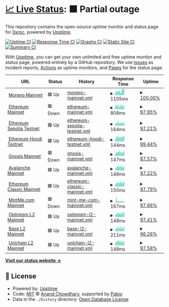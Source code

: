 # [📈 Live Status](https://upptime.0xrpc.io): <!--live status--> **🟧 Partial outage**

This repository contains the open-source uptime monitor and status page for [0xrpc](https://upptime.0xrpc.io), powered by [Upptime](https://github.com/upptime/upptime).

[![Uptime CI](https://github.com/0xrpc/upptime/workflows/Uptime%20CI/badge.svg)](https://github.com/0xrpc/upptime/actions?query=workflow%3A%22Uptime+CI%22)
[![Response Time CI](https://github.com/0xrpc/upptime/workflows/Response%20Time%20CI/badge.svg)](https://github.com/0xrpc/upptime/actions?query=workflow%3A%22Response+Time+CI%22)
[![Graphs CI](https://github.com/0xrpc/upptime/workflows/Graphs%20CI/badge.svg)](https://github.com/0xrpc/upptime/actions?query=workflow%3A%22Graphs+CI%22)
[![Static Site CI](https://github.com/0xrpc/upptime/workflows/Static%20Site%20CI/badge.svg)](https://github.com/0xrpc/upptime/actions?query=workflow%3A%22Static+Site+CI%22)
[![Summary CI](https://github.com/0xrpc/upptime/workflows/Summary%20CI/badge.svg)](https://github.com/0xrpc/upptime/actions?query=workflow%3A%22Summary+CI%22)

With [Upptime](https://upptime.js.org), you can get your own unlimited and free uptime monitor and status page, powered entirely by a GitHub repository. We use [Issues](https://github.com/0xrpc/upptime/issues) as incident reports, [Actions](https://github.com/0xrpc/upptime/actions) as uptime monitors, and [Pages](https://upptime.0xrpc.io) for the status page.

<!--start: status pages-->
<!-- This summary is generated by Upptime (https://github.com/upptime/upptime) -->
<!-- Do not edit this manually, your changes will be overwritten -->
<!-- prettier-ignore -->
| URL | Status | History | Response Time | Uptime |
| --- | ------ | ------- | ------------- | ------ |
| <img alt="" src="https://assets.coingecko.com/coins/images/69/standard/monero_logo.png" height="13"> [Monero Mainnet](https://xmr.0xrpc.io/get_height) | 🟩 Up | [monero-mainnet.yml](https://github.com/0xRPC/upptime/commits/HEAD/history/monero-mainnet.yml) | <details><summary><img alt="Response time graph" src="./graphs/monero-mainnet/response-time-week.png" height="20"> 1105ms</summary><br><a href="https://upptime.0xrpc.io/history/monero-mainnet"><img alt="Response time 950" src="https://img.shields.io/endpoint?url=https%3A%2F%2Fraw.githubusercontent.com%2F0xRPC%2Fupptime%2FHEAD%2Fapi%2Fmonero-mainnet%2Fresponse-time.json"></a><br><a href="https://upptime.0xrpc.io/history/monero-mainnet"><img alt="24-hour response time 1479" src="https://img.shields.io/endpoint?url=https%3A%2F%2Fraw.githubusercontent.com%2F0xRPC%2Fupptime%2FHEAD%2Fapi%2Fmonero-mainnet%2Fresponse-time-day.json"></a><br><a href="https://upptime.0xrpc.io/history/monero-mainnet"><img alt="7-day response time 1105" src="https://img.shields.io/endpoint?url=https%3A%2F%2Fraw.githubusercontent.com%2F0xRPC%2Fupptime%2FHEAD%2Fapi%2Fmonero-mainnet%2Fresponse-time-week.json"></a><br><a href="https://upptime.0xrpc.io/history/monero-mainnet"><img alt="30-day response time 1260" src="https://img.shields.io/endpoint?url=https%3A%2F%2Fraw.githubusercontent.com%2F0xRPC%2Fupptime%2FHEAD%2Fapi%2Fmonero-mainnet%2Fresponse-time-month.json"></a><br><a href="https://upptime.0xrpc.io/history/monero-mainnet"><img alt="1-year response time 950" src="https://img.shields.io/endpoint?url=https%3A%2F%2Fraw.githubusercontent.com%2F0xRPC%2Fupptime%2FHEAD%2Fapi%2Fmonero-mainnet%2Fresponse-time-year.json"></a></details> | <details><summary><a href="https://upptime.0xrpc.io/history/monero-mainnet">100.00%</a></summary><a href="https://upptime.0xrpc.io/history/monero-mainnet"><img alt="All-time uptime 98.26%" src="https://img.shields.io/endpoint?url=https%3A%2F%2Fraw.githubusercontent.com%2F0xRPC%2Fupptime%2FHEAD%2Fapi%2Fmonero-mainnet%2Fuptime.json"></a><br><a href="https://upptime.0xrpc.io/history/monero-mainnet"><img alt="24-hour uptime 100.00%" src="https://img.shields.io/endpoint?url=https%3A%2F%2Fraw.githubusercontent.com%2F0xRPC%2Fupptime%2FHEAD%2Fapi%2Fmonero-mainnet%2Fuptime-day.json"></a><br><a href="https://upptime.0xrpc.io/history/monero-mainnet"><img alt="7-day uptime 100.00%" src="https://img.shields.io/endpoint?url=https%3A%2F%2Fraw.githubusercontent.com%2F0xRPC%2Fupptime%2FHEAD%2Fapi%2Fmonero-mainnet%2Fuptime-week.json"></a><br><a href="https://upptime.0xrpc.io/history/monero-mainnet"><img alt="30-day uptime 95.72%" src="https://img.shields.io/endpoint?url=https%3A%2F%2Fraw.githubusercontent.com%2F0xRPC%2Fupptime%2FHEAD%2Fapi%2Fmonero-mainnet%2Fuptime-month.json"></a><br><a href="https://upptime.0xrpc.io/history/monero-mainnet"><img alt="1-year uptime 98.26%" src="https://img.shields.io/endpoint?url=https%3A%2F%2Fraw.githubusercontent.com%2F0xRPC%2Fupptime%2FHEAD%2Fapi%2Fmonero-mainnet%2Fuptime-year.json"></a></details>
| <img alt="" src="https://assets.coingecko.com/coins/images/279/standard/ethereum.png" height="13"> [Ethereum Mainnet](https://0xrpc.io/eth/health) | 🟥 Down | [ethereum-mainnet.yml](https://github.com/0xRPC/upptime/commits/HEAD/history/ethereum-mainnet.yml) | <details><summary><img alt="Response time graph" src="./graphs/ethereum-mainnet/response-time-week.png" height="20"> 808ms</summary><br><a href="https://upptime.0xrpc.io/history/ethereum-mainnet"><img alt="Response time 1076" src="https://img.shields.io/endpoint?url=https%3A%2F%2Fraw.githubusercontent.com%2F0xRPC%2Fupptime%2FHEAD%2Fapi%2Fethereum-mainnet%2Fresponse-time.json"></a><br><a href="https://upptime.0xrpc.io/history/ethereum-mainnet"><img alt="24-hour response time 824" src="https://img.shields.io/endpoint?url=https%3A%2F%2Fraw.githubusercontent.com%2F0xRPC%2Fupptime%2FHEAD%2Fapi%2Fethereum-mainnet%2Fresponse-time-day.json"></a><br><a href="https://upptime.0xrpc.io/history/ethereum-mainnet"><img alt="7-day response time 808" src="https://img.shields.io/endpoint?url=https%3A%2F%2Fraw.githubusercontent.com%2F0xRPC%2Fupptime%2FHEAD%2Fapi%2Fethereum-mainnet%2Fresponse-time-week.json"></a><br><a href="https://upptime.0xrpc.io/history/ethereum-mainnet"><img alt="30-day response time 926" src="https://img.shields.io/endpoint?url=https%3A%2F%2Fraw.githubusercontent.com%2F0xRPC%2Fupptime%2FHEAD%2Fapi%2Fethereum-mainnet%2Fresponse-time-month.json"></a><br><a href="https://upptime.0xrpc.io/history/ethereum-mainnet"><img alt="1-year response time 1076" src="https://img.shields.io/endpoint?url=https%3A%2F%2Fraw.githubusercontent.com%2F0xRPC%2Fupptime%2FHEAD%2Fapi%2Fethereum-mainnet%2Fresponse-time-year.json"></a></details> | <details><summary><a href="https://upptime.0xrpc.io/history/ethereum-mainnet">97.95%</a></summary><a href="https://upptime.0xrpc.io/history/ethereum-mainnet"><img alt="All-time uptime 98.18%" src="https://img.shields.io/endpoint?url=https%3A%2F%2Fraw.githubusercontent.com%2F0xRPC%2Fupptime%2FHEAD%2Fapi%2Fethereum-mainnet%2Fuptime.json"></a><br><a href="https://upptime.0xrpc.io/history/ethereum-mainnet"><img alt="24-hour uptime 85.66%" src="https://img.shields.io/endpoint?url=https%3A%2F%2Fraw.githubusercontent.com%2F0xRPC%2Fupptime%2FHEAD%2Fapi%2Fethereum-mainnet%2Fuptime-day.json"></a><br><a href="https://upptime.0xrpc.io/history/ethereum-mainnet"><img alt="7-day uptime 97.95%" src="https://img.shields.io/endpoint?url=https%3A%2F%2Fraw.githubusercontent.com%2F0xRPC%2Fupptime%2FHEAD%2Fapi%2Fethereum-mainnet%2Fuptime-week.json"></a><br><a href="https://upptime.0xrpc.io/history/ethereum-mainnet"><img alt="30-day uptime 96.68%" src="https://img.shields.io/endpoint?url=https%3A%2F%2Fraw.githubusercontent.com%2F0xRPC%2Fupptime%2FHEAD%2Fapi%2Fethereum-mainnet%2Fuptime-month.json"></a><br><a href="https://upptime.0xrpc.io/history/ethereum-mainnet"><img alt="1-year uptime 98.18%" src="https://img.shields.io/endpoint?url=https%3A%2F%2Fraw.githubusercontent.com%2F0xRPC%2Fupptime%2FHEAD%2Fapi%2Fethereum-mainnet%2Fuptime-year.json"></a></details>
| <img alt="" src="https://assets.coingecko.com/coins/images/279/standard/ethereum.png" height="13"> [Ethereum Sepolia Testnet](https://0xrpc.io/sep/health) | 🟩 Up | [ethereum-sepolia-testnet.yml](https://github.com/0xRPC/upptime/commits/HEAD/history/ethereum-sepolia-testnet.yml) | <details><summary><img alt="Response time graph" src="./graphs/ethereum-sepolia-testnet/response-time-week.png" height="20"> 164ms</summary><br><a href="https://upptime.0xrpc.io/history/ethereum-sepolia-testnet"><img alt="Response time 349" src="https://img.shields.io/endpoint?url=https%3A%2F%2Fraw.githubusercontent.com%2F0xRPC%2Fupptime%2FHEAD%2Fapi%2Fethereum-sepolia-testnet%2Fresponse-time.json"></a><br><a href="https://upptime.0xrpc.io/history/ethereum-sepolia-testnet"><img alt="24-hour response time 179" src="https://img.shields.io/endpoint?url=https%3A%2F%2Fraw.githubusercontent.com%2F0xRPC%2Fupptime%2FHEAD%2Fapi%2Fethereum-sepolia-testnet%2Fresponse-time-day.json"></a><br><a href="https://upptime.0xrpc.io/history/ethereum-sepolia-testnet"><img alt="7-day response time 164" src="https://img.shields.io/endpoint?url=https%3A%2F%2Fraw.githubusercontent.com%2F0xRPC%2Fupptime%2FHEAD%2Fapi%2Fethereum-sepolia-testnet%2Fresponse-time-week.json"></a><br><a href="https://upptime.0xrpc.io/history/ethereum-sepolia-testnet"><img alt="30-day response time 162" src="https://img.shields.io/endpoint?url=https%3A%2F%2Fraw.githubusercontent.com%2F0xRPC%2Fupptime%2FHEAD%2Fapi%2Fethereum-sepolia-testnet%2Fresponse-time-month.json"></a><br><a href="https://upptime.0xrpc.io/history/ethereum-sepolia-testnet"><img alt="1-year response time 349" src="https://img.shields.io/endpoint?url=https%3A%2F%2Fraw.githubusercontent.com%2F0xRPC%2Fupptime%2FHEAD%2Fapi%2Fethereum-sepolia-testnet%2Fresponse-time-year.json"></a></details> | <details><summary><a href="https://upptime.0xrpc.io/history/ethereum-sepolia-testnet">97.21%</a></summary><a href="https://upptime.0xrpc.io/history/ethereum-sepolia-testnet"><img alt="All-time uptime 97.51%" src="https://img.shields.io/endpoint?url=https%3A%2F%2Fraw.githubusercontent.com%2F0xRPC%2Fupptime%2FHEAD%2Fapi%2Fethereum-sepolia-testnet%2Fuptime.json"></a><br><a href="https://upptime.0xrpc.io/history/ethereum-sepolia-testnet"><img alt="24-hour uptime 89.37%" src="https://img.shields.io/endpoint?url=https%3A%2F%2Fraw.githubusercontent.com%2F0xRPC%2Fupptime%2FHEAD%2Fapi%2Fethereum-sepolia-testnet%2Fuptime-day.json"></a><br><a href="https://upptime.0xrpc.io/history/ethereum-sepolia-testnet"><img alt="7-day uptime 97.21%" src="https://img.shields.io/endpoint?url=https%3A%2F%2Fraw.githubusercontent.com%2F0xRPC%2Fupptime%2FHEAD%2Fapi%2Fethereum-sepolia-testnet%2Fuptime-week.json"></a><br><a href="https://upptime.0xrpc.io/history/ethereum-sepolia-testnet"><img alt="30-day uptime 97.04%" src="https://img.shields.io/endpoint?url=https%3A%2F%2Fraw.githubusercontent.com%2F0xRPC%2Fupptime%2FHEAD%2Fapi%2Fethereum-sepolia-testnet%2Fuptime-month.json"></a><br><a href="https://upptime.0xrpc.io/history/ethereum-sepolia-testnet"><img alt="1-year uptime 97.51%" src="https://img.shields.io/endpoint?url=https%3A%2F%2Fraw.githubusercontent.com%2F0xRPC%2Fupptime%2FHEAD%2Fapi%2Fethereum-sepolia-testnet%2Fuptime-year.json"></a></details>
| <img alt="" src="https://assets.coingecko.com/coins/images/279/standard/ethereum.png" height="13"> [Ethereum Hoodi Testnet](https://0xrpc.io/hoodi/health) | 🟩 Up | [ethereum-hoodi-testnet.yml](https://github.com/0xRPC/upptime/commits/HEAD/history/ethereum-hoodi-testnet.yml) | <details><summary><img alt="Response time graph" src="./graphs/ethereum-hoodi-testnet/response-time-week.png" height="20"> 144ms</summary><br><a href="https://upptime.0xrpc.io/history/ethereum-hoodi-testnet"><img alt="Response time 218" src="https://img.shields.io/endpoint?url=https%3A%2F%2Fraw.githubusercontent.com%2F0xRPC%2Fupptime%2FHEAD%2Fapi%2Fethereum-hoodi-testnet%2Fresponse-time.json"></a><br><a href="https://upptime.0xrpc.io/history/ethereum-hoodi-testnet"><img alt="24-hour response time 157" src="https://img.shields.io/endpoint?url=https%3A%2F%2Fraw.githubusercontent.com%2F0xRPC%2Fupptime%2FHEAD%2Fapi%2Fethereum-hoodi-testnet%2Fresponse-time-day.json"></a><br><a href="https://upptime.0xrpc.io/history/ethereum-hoodi-testnet"><img alt="7-day response time 144" src="https://img.shields.io/endpoint?url=https%3A%2F%2Fraw.githubusercontent.com%2F0xRPC%2Fupptime%2FHEAD%2Fapi%2Fethereum-hoodi-testnet%2Fresponse-time-week.json"></a><br><a href="https://upptime.0xrpc.io/history/ethereum-hoodi-testnet"><img alt="30-day response time 137" src="https://img.shields.io/endpoint?url=https%3A%2F%2Fraw.githubusercontent.com%2F0xRPC%2Fupptime%2FHEAD%2Fapi%2Fethereum-hoodi-testnet%2Fresponse-time-month.json"></a><br><a href="https://upptime.0xrpc.io/history/ethereum-hoodi-testnet"><img alt="1-year response time 218" src="https://img.shields.io/endpoint?url=https%3A%2F%2Fraw.githubusercontent.com%2F0xRPC%2Fupptime%2FHEAD%2Fapi%2Fethereum-hoodi-testnet%2Fresponse-time-year.json"></a></details> | <details><summary><a href="https://upptime.0xrpc.io/history/ethereum-hoodi-testnet">99.44%</a></summary><a href="https://upptime.0xrpc.io/history/ethereum-hoodi-testnet"><img alt="All-time uptime 97.73%" src="https://img.shields.io/endpoint?url=https%3A%2F%2Fraw.githubusercontent.com%2F0xRPC%2Fupptime%2FHEAD%2Fapi%2Fethereum-hoodi-testnet%2Fuptime.json"></a><br><a href="https://upptime.0xrpc.io/history/ethereum-hoodi-testnet"><img alt="24-hour uptime 97.15%" src="https://img.shields.io/endpoint?url=https%3A%2F%2Fraw.githubusercontent.com%2F0xRPC%2Fupptime%2FHEAD%2Fapi%2Fethereum-hoodi-testnet%2Fuptime-day.json"></a><br><a href="https://upptime.0xrpc.io/history/ethereum-hoodi-testnet"><img alt="7-day uptime 99.44%" src="https://img.shields.io/endpoint?url=https%3A%2F%2Fraw.githubusercontent.com%2F0xRPC%2Fupptime%2FHEAD%2Fapi%2Fethereum-hoodi-testnet%2Fuptime-week.json"></a><br><a href="https://upptime.0xrpc.io/history/ethereum-hoodi-testnet"><img alt="30-day uptime 95.99%" src="https://img.shields.io/endpoint?url=https%3A%2F%2Fraw.githubusercontent.com%2F0xRPC%2Fupptime%2FHEAD%2Fapi%2Fethereum-hoodi-testnet%2Fuptime-month.json"></a><br><a href="https://upptime.0xrpc.io/history/ethereum-hoodi-testnet"><img alt="1-year uptime 97.73%" src="https://img.shields.io/endpoint?url=https%3A%2F%2Fraw.githubusercontent.com%2F0xRPC%2Fupptime%2FHEAD%2Fapi%2Fethereum-hoodi-testnet%2Fuptime-year.json"></a></details>
| <img alt="" src="https://assets.coingecko.com/coins/images/662/standard/logo_square_simple_300px.png" height="13"> [Gnosis Mainnet](https://0xrpc.io/gno/health) | 🟥 Down | [gnosis-mainnet.yml](https://github.com/0xRPC/upptime/commits/HEAD/history/gnosis-mainnet.yml) | <details><summary><img alt="Response time graph" src="./graphs/gnosis-mainnet/response-time-week.png" height="20"> 147ms</summary><br><a href="https://upptime.0xrpc.io/history/gnosis-mainnet"><img alt="Response time 370" src="https://img.shields.io/endpoint?url=https%3A%2F%2Fraw.githubusercontent.com%2F0xRPC%2Fupptime%2FHEAD%2Fapi%2Fgnosis-mainnet%2Fresponse-time.json"></a><br><a href="https://upptime.0xrpc.io/history/gnosis-mainnet"><img alt="24-hour response time 154" src="https://img.shields.io/endpoint?url=https%3A%2F%2Fraw.githubusercontent.com%2F0xRPC%2Fupptime%2FHEAD%2Fapi%2Fgnosis-mainnet%2Fresponse-time-day.json"></a><br><a href="https://upptime.0xrpc.io/history/gnosis-mainnet"><img alt="7-day response time 147" src="https://img.shields.io/endpoint?url=https%3A%2F%2Fraw.githubusercontent.com%2F0xRPC%2Fupptime%2FHEAD%2Fapi%2Fgnosis-mainnet%2Fresponse-time-week.json"></a><br><a href="https://upptime.0xrpc.io/history/gnosis-mainnet"><img alt="30-day response time 141" src="https://img.shields.io/endpoint?url=https%3A%2F%2Fraw.githubusercontent.com%2F0xRPC%2Fupptime%2FHEAD%2Fapi%2Fgnosis-mainnet%2Fresponse-time-month.json"></a><br><a href="https://upptime.0xrpc.io/history/gnosis-mainnet"><img alt="1-year response time 370" src="https://img.shields.io/endpoint?url=https%3A%2F%2Fraw.githubusercontent.com%2F0xRPC%2Fupptime%2FHEAD%2Fapi%2Fgnosis-mainnet%2Fresponse-time-year.json"></a></details> | <details><summary><a href="https://upptime.0xrpc.io/history/gnosis-mainnet">87.57%</a></summary><a href="https://upptime.0xrpc.io/history/gnosis-mainnet"><img alt="All-time uptime 97.67%" src="https://img.shields.io/endpoint?url=https%3A%2F%2Fraw.githubusercontent.com%2F0xRPC%2Fupptime%2FHEAD%2Fapi%2Fgnosis-mainnet%2Fuptime.json"></a><br><a href="https://upptime.0xrpc.io/history/gnosis-mainnet"><img alt="24-hour uptime 87.52%" src="https://img.shields.io/endpoint?url=https%3A%2F%2Fraw.githubusercontent.com%2F0xRPC%2Fupptime%2FHEAD%2Fapi%2Fgnosis-mainnet%2Fuptime-day.json"></a><br><a href="https://upptime.0xrpc.io/history/gnosis-mainnet"><img alt="7-day uptime 87.57%" src="https://img.shields.io/endpoint?url=https%3A%2F%2Fraw.githubusercontent.com%2F0xRPC%2Fupptime%2FHEAD%2Fapi%2Fgnosis-mainnet%2Fuptime-week.json"></a><br><a href="https://upptime.0xrpc.io/history/gnosis-mainnet"><img alt="30-day uptime 92.97%" src="https://img.shields.io/endpoint?url=https%3A%2F%2Fraw.githubusercontent.com%2F0xRPC%2Fupptime%2FHEAD%2Fapi%2Fgnosis-mainnet%2Fuptime-month.json"></a><br><a href="https://upptime.0xrpc.io/history/gnosis-mainnet"><img alt="1-year uptime 97.67%" src="https://img.shields.io/endpoint?url=https%3A%2F%2Fraw.githubusercontent.com%2F0xRPC%2Fupptime%2FHEAD%2Fapi%2Fgnosis-mainnet%2Fuptime-year.json"></a></details>
| <img alt="" src="https://assets.coingecko.com/coins/images/12559/standard/Avalanche_Circle_RedWhite_Trans.png" height="13"> [Avalanche Mainnet](https://0xrpc.io/avax/health) | 🟩 Up | [avalanche-mainnet.yml](https://github.com/0xRPC/upptime/commits/HEAD/history/avalanche-mainnet.yml) | <details><summary><img alt="Response time graph" src="./graphs/avalanche-mainnet/response-time-week.png" height="20"> 148ms</summary><br><a href="https://upptime.0xrpc.io/history/avalanche-mainnet"><img alt="Response time 352" src="https://img.shields.io/endpoint?url=https%3A%2F%2Fraw.githubusercontent.com%2F0xRPC%2Fupptime%2FHEAD%2Fapi%2Favalanche-mainnet%2Fresponse-time.json"></a><br><a href="https://upptime.0xrpc.io/history/avalanche-mainnet"><img alt="24-hour response time 161" src="https://img.shields.io/endpoint?url=https%3A%2F%2Fraw.githubusercontent.com%2F0xRPC%2Fupptime%2FHEAD%2Fapi%2Favalanche-mainnet%2Fresponse-time-day.json"></a><br><a href="https://upptime.0xrpc.io/history/avalanche-mainnet"><img alt="7-day response time 148" src="https://img.shields.io/endpoint?url=https%3A%2F%2Fraw.githubusercontent.com%2F0xRPC%2Fupptime%2FHEAD%2Fapi%2Favalanche-mainnet%2Fresponse-time-week.json"></a><br><a href="https://upptime.0xrpc.io/history/avalanche-mainnet"><img alt="30-day response time 140" src="https://img.shields.io/endpoint?url=https%3A%2F%2Fraw.githubusercontent.com%2F0xRPC%2Fupptime%2FHEAD%2Fapi%2Favalanche-mainnet%2Fresponse-time-month.json"></a><br><a href="https://upptime.0xrpc.io/history/avalanche-mainnet"><img alt="1-year response time 352" src="https://img.shields.io/endpoint?url=https%3A%2F%2Fraw.githubusercontent.com%2F0xRPC%2Fupptime%2FHEAD%2Fapi%2Favalanche-mainnet%2Fresponse-time-year.json"></a></details> | <details><summary><a href="https://upptime.0xrpc.io/history/avalanche-mainnet">97.22%</a></summary><a href="https://upptime.0xrpc.io/history/avalanche-mainnet"><img alt="All-time uptime 98.79%" src="https://img.shields.io/endpoint?url=https%3A%2F%2Fraw.githubusercontent.com%2F0xRPC%2Fupptime%2FHEAD%2Fapi%2Favalanche-mainnet%2Fuptime.json"></a><br><a href="https://upptime.0xrpc.io/history/avalanche-mainnet"><img alt="24-hour uptime 86.34%" src="https://img.shields.io/endpoint?url=https%3A%2F%2Fraw.githubusercontent.com%2F0xRPC%2Fupptime%2FHEAD%2Fapi%2Favalanche-mainnet%2Fuptime-day.json"></a><br><a href="https://upptime.0xrpc.io/history/avalanche-mainnet"><img alt="7-day uptime 97.22%" src="https://img.shields.io/endpoint?url=https%3A%2F%2Fraw.githubusercontent.com%2F0xRPC%2Fupptime%2FHEAD%2Fapi%2Favalanche-mainnet%2Fuptime-week.json"></a><br><a href="https://upptime.0xrpc.io/history/avalanche-mainnet"><img alt="30-day uptime 99.32%" src="https://img.shields.io/endpoint?url=https%3A%2F%2Fraw.githubusercontent.com%2F0xRPC%2Fupptime%2FHEAD%2Fapi%2Favalanche-mainnet%2Fuptime-month.json"></a><br><a href="https://upptime.0xrpc.io/history/avalanche-mainnet"><img alt="1-year uptime 98.79%" src="https://img.shields.io/endpoint?url=https%3A%2F%2Fraw.githubusercontent.com%2F0xRPC%2Fupptime%2FHEAD%2Fapi%2Favalanche-mainnet%2Fuptime-year.json"></a></details>
| <img alt="" src="https://assets.coingecko.com/coins/images/453/standard/ethereum-classic-logo.png" height="13"> [Ethereum Classic Mainnet](https://0xrpc.io/etc/health) | 🟩 Up | [ethereum-classic-mainnet.yml](https://github.com/0xRPC/upptime/commits/HEAD/history/ethereum-classic-mainnet.yml) | <details><summary><img alt="Response time graph" src="./graphs/ethereum-classic-mainnet/response-time-week.png" height="20"> 150ms</summary><br><a href="https://upptime.0xrpc.io/history/ethereum-classic-mainnet"><img alt="Response time 335" src="https://img.shields.io/endpoint?url=https%3A%2F%2Fraw.githubusercontent.com%2F0xRPC%2Fupptime%2FHEAD%2Fapi%2Fethereum-classic-mainnet%2Fresponse-time.json"></a><br><a href="https://upptime.0xrpc.io/history/ethereum-classic-mainnet"><img alt="24-hour response time 160" src="https://img.shields.io/endpoint?url=https%3A%2F%2Fraw.githubusercontent.com%2F0xRPC%2Fupptime%2FHEAD%2Fapi%2Fethereum-classic-mainnet%2Fresponse-time-day.json"></a><br><a href="https://upptime.0xrpc.io/history/ethereum-classic-mainnet"><img alt="7-day response time 150" src="https://img.shields.io/endpoint?url=https%3A%2F%2Fraw.githubusercontent.com%2F0xRPC%2Fupptime%2FHEAD%2Fapi%2Fethereum-classic-mainnet%2Fresponse-time-week.json"></a><br><a href="https://upptime.0xrpc.io/history/ethereum-classic-mainnet"><img alt="30-day response time 142" src="https://img.shields.io/endpoint?url=https%3A%2F%2Fraw.githubusercontent.com%2F0xRPC%2Fupptime%2FHEAD%2Fapi%2Fethereum-classic-mainnet%2Fresponse-time-month.json"></a><br><a href="https://upptime.0xrpc.io/history/ethereum-classic-mainnet"><img alt="1-year response time 335" src="https://img.shields.io/endpoint?url=https%3A%2F%2Fraw.githubusercontent.com%2F0xRPC%2Fupptime%2FHEAD%2Fapi%2Fethereum-classic-mainnet%2Fresponse-time-year.json"></a></details> | <details><summary><a href="https://upptime.0xrpc.io/history/ethereum-classic-mainnet">97.79%</a></summary><a href="https://upptime.0xrpc.io/history/ethereum-classic-mainnet"><img alt="All-time uptime 99.60%" src="https://img.shields.io/endpoint?url=https%3A%2F%2Fraw.githubusercontent.com%2F0xRPC%2Fupptime%2FHEAD%2Fapi%2Fethereum-classic-mainnet%2Fuptime.json"></a><br><a href="https://upptime.0xrpc.io/history/ethereum-classic-mainnet"><img alt="24-hour uptime 89.26%" src="https://img.shields.io/endpoint?url=https%3A%2F%2Fraw.githubusercontent.com%2F0xRPC%2Fupptime%2FHEAD%2Fapi%2Fethereum-classic-mainnet%2Fuptime-day.json"></a><br><a href="https://upptime.0xrpc.io/history/ethereum-classic-mainnet"><img alt="7-day uptime 97.79%" src="https://img.shields.io/endpoint?url=https%3A%2F%2Fraw.githubusercontent.com%2F0xRPC%2Fupptime%2FHEAD%2Fapi%2Fethereum-classic-mainnet%2Fuptime-week.json"></a><br><a href="https://upptime.0xrpc.io/history/ethereum-classic-mainnet"><img alt="30-day uptime 99.45%" src="https://img.shields.io/endpoint?url=https%3A%2F%2Fraw.githubusercontent.com%2F0xRPC%2Fupptime%2FHEAD%2Fapi%2Fethereum-classic-mainnet%2Fuptime-month.json"></a><br><a href="https://upptime.0xrpc.io/history/ethereum-classic-mainnet"><img alt="1-year uptime 99.60%" src="https://img.shields.io/endpoint?url=https%3A%2F%2Fraw.githubusercontent.com%2F0xRPC%2Fupptime%2FHEAD%2Fapi%2Fethereum-classic-mainnet%2Fuptime-year.json"></a></details>
| <img alt="" src="https://assets.coingecko.com/coins/images/5127/standard/MINTME_logo.png" height="13"> [MintMe.com Mainnet](https://0xrpc.io/mint/health) | 🟥 Down | [mint-me-com-mainnet.yml](https://github.com/0xRPC/upptime/commits/HEAD/history/mint-me-com-mainnet.yml) | <details><summary><img alt="Response time graph" src="./graphs/mint-me-com-mainnet/response-time-week.png" height="20"> 167ms</summary><br><a href="https://upptime.0xrpc.io/history/mint-me-com-mainnet"><img alt="Response time 354" src="https://img.shields.io/endpoint?url=https%3A%2F%2Fraw.githubusercontent.com%2F0xRPC%2Fupptime%2FHEAD%2Fapi%2Fmint-me-com-mainnet%2Fresponse-time.json"></a><br><a href="https://upptime.0xrpc.io/history/mint-me-com-mainnet"><img alt="24-hour response time 155" src="https://img.shields.io/endpoint?url=https%3A%2F%2Fraw.githubusercontent.com%2F0xRPC%2Fupptime%2FHEAD%2Fapi%2Fmint-me-com-mainnet%2Fresponse-time-day.json"></a><br><a href="https://upptime.0xrpc.io/history/mint-me-com-mainnet"><img alt="7-day response time 167" src="https://img.shields.io/endpoint?url=https%3A%2F%2Fraw.githubusercontent.com%2F0xRPC%2Fupptime%2FHEAD%2Fapi%2Fmint-me-com-mainnet%2Fresponse-time-week.json"></a><br><a href="https://upptime.0xrpc.io/history/mint-me-com-mainnet"><img alt="30-day response time 149" src="https://img.shields.io/endpoint?url=https%3A%2F%2Fraw.githubusercontent.com%2F0xRPC%2Fupptime%2FHEAD%2Fapi%2Fmint-me-com-mainnet%2Fresponse-time-month.json"></a><br><a href="https://upptime.0xrpc.io/history/mint-me-com-mainnet"><img alt="1-year response time 354" src="https://img.shields.io/endpoint?url=https%3A%2F%2Fraw.githubusercontent.com%2F0xRPC%2Fupptime%2FHEAD%2Fapi%2Fmint-me-com-mainnet%2Fresponse-time-year.json"></a></details> | <details><summary><a href="https://upptime.0xrpc.io/history/mint-me-com-mainnet">97.66%</a></summary><a href="https://upptime.0xrpc.io/history/mint-me-com-mainnet"><img alt="All-time uptime 99.15%" src="https://img.shields.io/endpoint?url=https%3A%2F%2Fraw.githubusercontent.com%2F0xRPC%2Fupptime%2FHEAD%2Fapi%2Fmint-me-com-mainnet%2Fuptime.json"></a><br><a href="https://upptime.0xrpc.io/history/mint-me-com-mainnet"><img alt="24-hour uptime 85.11%" src="https://img.shields.io/endpoint?url=https%3A%2F%2Fraw.githubusercontent.com%2F0xRPC%2Fupptime%2FHEAD%2Fapi%2Fmint-me-com-mainnet%2Fuptime-day.json"></a><br><a href="https://upptime.0xrpc.io/history/mint-me-com-mainnet"><img alt="7-day uptime 97.66%" src="https://img.shields.io/endpoint?url=https%3A%2F%2Fraw.githubusercontent.com%2F0xRPC%2Fupptime%2FHEAD%2Fapi%2Fmint-me-com-mainnet%2Fuptime-week.json"></a><br><a href="https://upptime.0xrpc.io/history/mint-me-com-mainnet"><img alt="30-day uptime 98.26%" src="https://img.shields.io/endpoint?url=https%3A%2F%2Fraw.githubusercontent.com%2F0xRPC%2Fupptime%2FHEAD%2Fapi%2Fmint-me-com-mainnet%2Fuptime-month.json"></a><br><a href="https://upptime.0xrpc.io/history/mint-me-com-mainnet"><img alt="1-year uptime 99.15%" src="https://img.shields.io/endpoint?url=https%3A%2F%2Fraw.githubusercontent.com%2F0xRPC%2Fupptime%2FHEAD%2Fapi%2Fmint-me-com-mainnet%2Fuptime-year.json"></a></details>
| <img alt="" src="https://assets.coingecko.com/coins/images/25244/standard/Optimism.png" height="13"> [Optimism L2 Mainnet](https://0xrpc.io/op/health) | 🟩 Up | [optimism-l2-mainnet.yml](https://github.com/0xRPC/upptime/commits/HEAD/history/optimism-l2-mainnet.yml) | <details><summary><img alt="Response time graph" src="./graphs/optimism-l2-mainnet/response-time-week.png" height="20"> 148ms</summary><br><a href="https://upptime.0xrpc.io/history/optimism-l2-mainnet"><img alt="Response time 379" src="https://img.shields.io/endpoint?url=https%3A%2F%2Fraw.githubusercontent.com%2F0xRPC%2Fupptime%2FHEAD%2Fapi%2Foptimism-l2-mainnet%2Fresponse-time.json"></a><br><a href="https://upptime.0xrpc.io/history/optimism-l2-mainnet"><img alt="24-hour response time 156" src="https://img.shields.io/endpoint?url=https%3A%2F%2Fraw.githubusercontent.com%2F0xRPC%2Fupptime%2FHEAD%2Fapi%2Foptimism-l2-mainnet%2Fresponse-time-day.json"></a><br><a href="https://upptime.0xrpc.io/history/optimism-l2-mainnet"><img alt="7-day response time 148" src="https://img.shields.io/endpoint?url=https%3A%2F%2Fraw.githubusercontent.com%2F0xRPC%2Fupptime%2FHEAD%2Fapi%2Foptimism-l2-mainnet%2Fresponse-time-week.json"></a><br><a href="https://upptime.0xrpc.io/history/optimism-l2-mainnet"><img alt="30-day response time 139" src="https://img.shields.io/endpoint?url=https%3A%2F%2Fraw.githubusercontent.com%2F0xRPC%2Fupptime%2FHEAD%2Fapi%2Foptimism-l2-mainnet%2Fresponse-time-month.json"></a><br><a href="https://upptime.0xrpc.io/history/optimism-l2-mainnet"><img alt="1-year response time 379" src="https://img.shields.io/endpoint?url=https%3A%2F%2Fraw.githubusercontent.com%2F0xRPC%2Fupptime%2FHEAD%2Fapi%2Foptimism-l2-mainnet%2Fresponse-time-year.json"></a></details> | <details><summary><a href="https://upptime.0xrpc.io/history/optimism-l2-mainnet">97.41%</a></summary><a href="https://upptime.0xrpc.io/history/optimism-l2-mainnet"><img alt="All-time uptime 97.67%" src="https://img.shields.io/endpoint?url=https%3A%2F%2Fraw.githubusercontent.com%2F0xRPC%2Fupptime%2FHEAD%2Fapi%2Foptimism-l2-mainnet%2Fuptime.json"></a><br><a href="https://upptime.0xrpc.io/history/optimism-l2-mainnet"><img alt="24-hour uptime 81.85%" src="https://img.shields.io/endpoint?url=https%3A%2F%2Fraw.githubusercontent.com%2F0xRPC%2Fupptime%2FHEAD%2Fapi%2Foptimism-l2-mainnet%2Fuptime-day.json"></a><br><a href="https://upptime.0xrpc.io/history/optimism-l2-mainnet"><img alt="7-day uptime 97.41%" src="https://img.shields.io/endpoint?url=https%3A%2F%2Fraw.githubusercontent.com%2F0xRPC%2Fupptime%2FHEAD%2Fapi%2Foptimism-l2-mainnet%2Fuptime-week.json"></a><br><a href="https://upptime.0xrpc.io/history/optimism-l2-mainnet"><img alt="30-day uptime 97.14%" src="https://img.shields.io/endpoint?url=https%3A%2F%2Fraw.githubusercontent.com%2F0xRPC%2Fupptime%2FHEAD%2Fapi%2Foptimism-l2-mainnet%2Fuptime-month.json"></a><br><a href="https://upptime.0xrpc.io/history/optimism-l2-mainnet"><img alt="1-year uptime 97.67%" src="https://img.shields.io/endpoint?url=https%3A%2F%2Fraw.githubusercontent.com%2F0xRPC%2Fupptime%2FHEAD%2Fapi%2Foptimism-l2-mainnet%2Fuptime-year.json"></a></details>
| <img alt="" src="https://raw.githubusercontent.com/base-org/brand-kit/refs/heads/main/logo/symbol/Base_Symbol_Blue.png" height="13"> [Base L2 Mainnet](https://0xrpc.io/base/health) | 🟩 Up | [base-l2-mainnet.yml](https://github.com/0xRPC/upptime/commits/HEAD/history/base-l2-mainnet.yml) | <details><summary><img alt="Response time graph" src="./graphs/base-l2-mainnet/response-time-week.png" height="20"> 211ms</summary><br><a href="https://upptime.0xrpc.io/history/base-l2-mainnet"><img alt="Response time 360" src="https://img.shields.io/endpoint?url=https%3A%2F%2Fraw.githubusercontent.com%2F0xRPC%2Fupptime%2FHEAD%2Fapi%2Fbase-l2-mainnet%2Fresponse-time.json"></a><br><a href="https://upptime.0xrpc.io/history/base-l2-mainnet"><img alt="24-hour response time 220" src="https://img.shields.io/endpoint?url=https%3A%2F%2Fraw.githubusercontent.com%2F0xRPC%2Fupptime%2FHEAD%2Fapi%2Fbase-l2-mainnet%2Fresponse-time-day.json"></a><br><a href="https://upptime.0xrpc.io/history/base-l2-mainnet"><img alt="7-day response time 211" src="https://img.shields.io/endpoint?url=https%3A%2F%2Fraw.githubusercontent.com%2F0xRPC%2Fupptime%2FHEAD%2Fapi%2Fbase-l2-mainnet%2Fresponse-time-week.json"></a><br><a href="https://upptime.0xrpc.io/history/base-l2-mainnet"><img alt="30-day response time 176" src="https://img.shields.io/endpoint?url=https%3A%2F%2Fraw.githubusercontent.com%2F0xRPC%2Fupptime%2FHEAD%2Fapi%2Fbase-l2-mainnet%2Fresponse-time-month.json"></a><br><a href="https://upptime.0xrpc.io/history/base-l2-mainnet"><img alt="1-year response time 360" src="https://img.shields.io/endpoint?url=https%3A%2F%2Fraw.githubusercontent.com%2F0xRPC%2Fupptime%2FHEAD%2Fapi%2Fbase-l2-mainnet%2Fresponse-time-year.json"></a></details> | <details><summary><a href="https://upptime.0xrpc.io/history/base-l2-mainnet">96.26%</a></summary><a href="https://upptime.0xrpc.io/history/base-l2-mainnet"><img alt="All-time uptime 95.26%" src="https://img.shields.io/endpoint?url=https%3A%2F%2Fraw.githubusercontent.com%2F0xRPC%2Fupptime%2FHEAD%2Fapi%2Fbase-l2-mainnet%2Fuptime.json"></a><br><a href="https://upptime.0xrpc.io/history/base-l2-mainnet"><img alt="24-hour uptime 79.58%" src="https://img.shields.io/endpoint?url=https%3A%2F%2Fraw.githubusercontent.com%2F0xRPC%2Fupptime%2FHEAD%2Fapi%2Fbase-l2-mainnet%2Fuptime-day.json"></a><br><a href="https://upptime.0xrpc.io/history/base-l2-mainnet"><img alt="7-day uptime 96.26%" src="https://img.shields.io/endpoint?url=https%3A%2F%2Fraw.githubusercontent.com%2F0xRPC%2Fupptime%2FHEAD%2Fapi%2Fbase-l2-mainnet%2Fuptime-week.json"></a><br><a href="https://upptime.0xrpc.io/history/base-l2-mainnet"><img alt="30-day uptime 93.99%" src="https://img.shields.io/endpoint?url=https%3A%2F%2Fraw.githubusercontent.com%2F0xRPC%2Fupptime%2FHEAD%2Fapi%2Fbase-l2-mainnet%2Fuptime-month.json"></a><br><a href="https://upptime.0xrpc.io/history/base-l2-mainnet"><img alt="1-year uptime 95.26%" src="https://img.shields.io/endpoint?url=https%3A%2F%2Fraw.githubusercontent.com%2F0xRPC%2Fupptime%2FHEAD%2Fapi%2Fbase-l2-mainnet%2Fuptime-year.json"></a></details>
| <img alt="" src="https://www.unichain.org/favicon.ico" height="13"> [Unichain L2 Mainnet](https://0xrpc.io/uni/health) | 🟩 Up | [unichain-l2-mainnet.yml](https://github.com/0xRPC/upptime/commits/HEAD/history/unichain-l2-mainnet.yml) | <details><summary><img alt="Response time graph" src="./graphs/unichain-l2-mainnet/response-time-week.png" height="20"> 148ms</summary><br><a href="https://upptime.0xrpc.io/history/unichain-l2-mainnet"><img alt="Response time 384" src="https://img.shields.io/endpoint?url=https%3A%2F%2Fraw.githubusercontent.com%2F0xRPC%2Fupptime%2FHEAD%2Fapi%2Funichain-l2-mainnet%2Fresponse-time.json"></a><br><a href="https://upptime.0xrpc.io/history/unichain-l2-mainnet"><img alt="24-hour response time 149" src="https://img.shields.io/endpoint?url=https%3A%2F%2Fraw.githubusercontent.com%2F0xRPC%2Fupptime%2FHEAD%2Fapi%2Funichain-l2-mainnet%2Fresponse-time-day.json"></a><br><a href="https://upptime.0xrpc.io/history/unichain-l2-mainnet"><img alt="7-day response time 148" src="https://img.shields.io/endpoint?url=https%3A%2F%2Fraw.githubusercontent.com%2F0xRPC%2Fupptime%2FHEAD%2Fapi%2Funichain-l2-mainnet%2Fresponse-time-week.json"></a><br><a href="https://upptime.0xrpc.io/history/unichain-l2-mainnet"><img alt="30-day response time 142" src="https://img.shields.io/endpoint?url=https%3A%2F%2Fraw.githubusercontent.com%2F0xRPC%2Fupptime%2FHEAD%2Fapi%2Funichain-l2-mainnet%2Fresponse-time-month.json"></a><br><a href="https://upptime.0xrpc.io/history/unichain-l2-mainnet"><img alt="1-year response time 384" src="https://img.shields.io/endpoint?url=https%3A%2F%2Fraw.githubusercontent.com%2F0xRPC%2Fupptime%2FHEAD%2Fapi%2Funichain-l2-mainnet%2Fresponse-time-year.json"></a></details> | <details><summary><a href="https://upptime.0xrpc.io/history/unichain-l2-mainnet">97.58%</a></summary><a href="https://upptime.0xrpc.io/history/unichain-l2-mainnet"><img alt="All-time uptime 98.18%" src="https://img.shields.io/endpoint?url=https%3A%2F%2Fraw.githubusercontent.com%2F0xRPC%2Fupptime%2FHEAD%2Fapi%2Funichain-l2-mainnet%2Fuptime.json"></a><br><a href="https://upptime.0xrpc.io/history/unichain-l2-mainnet"><img alt="24-hour uptime 86.84%" src="https://img.shields.io/endpoint?url=https%3A%2F%2Fraw.githubusercontent.com%2F0xRPC%2Fupptime%2FHEAD%2Fapi%2Funichain-l2-mainnet%2Fuptime-day.json"></a><br><a href="https://upptime.0xrpc.io/history/unichain-l2-mainnet"><img alt="7-day uptime 97.58%" src="https://img.shields.io/endpoint?url=https%3A%2F%2Fraw.githubusercontent.com%2F0xRPC%2Fupptime%2FHEAD%2Fapi%2Funichain-l2-mainnet%2Fuptime-week.json"></a><br><a href="https://upptime.0xrpc.io/history/unichain-l2-mainnet"><img alt="30-day uptime 96.68%" src="https://img.shields.io/endpoint?url=https%3A%2F%2Fraw.githubusercontent.com%2F0xRPC%2Fupptime%2FHEAD%2Fapi%2Funichain-l2-mainnet%2Fuptime-month.json"></a><br><a href="https://upptime.0xrpc.io/history/unichain-l2-mainnet"><img alt="1-year uptime 98.18%" src="https://img.shields.io/endpoint?url=https%3A%2F%2Fraw.githubusercontent.com%2F0xRPC%2Fupptime%2FHEAD%2Fapi%2Funichain-l2-mainnet%2Fuptime-year.json"></a></details>

<!--end: status pages-->

[**Visit our status website →**](https://upptime.0xrpc.io)

## 📄 License

- Powered by: [Upptime](https://github.com/upptime/upptime)
- Code: [MIT](./LICENSE) © [Anand Chowdhary](https://anandchowdhary.com), supported by [Pabio](https://pabio.com)
- Data in the `./history` directory: [Open Database License](https://opendatacommons.org/licenses/odbl/1-0/)

